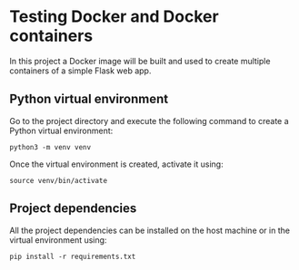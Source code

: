 # Testing Docker and Docker containers
In this project a Docker image will be built and used to create multiple containers of a simple Flask web app.

## Python virtual environment
Go to the project directory and execute the following command to create a Python virtual environment:

```
python3 -m venv venv
```
Once the virtual environment is created, activate it using:
```
source venv/bin/activate
```

## Project dependencies
All the project dependencies can be installed on the host machine or in the virtual environment using:
```
pip install -r requirements.txt
```
